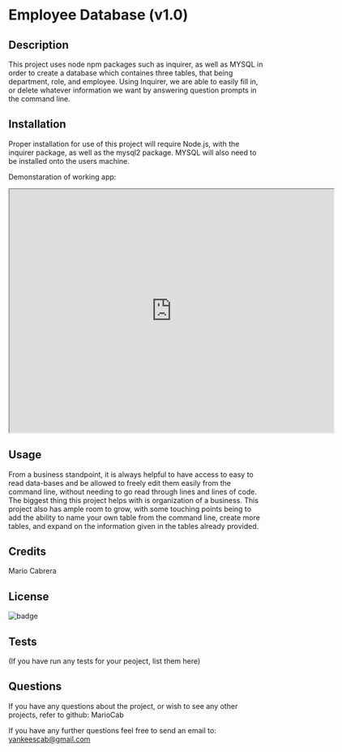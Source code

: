 # Employee Database (v1.0)

## Description

This project uses node npm packages such as inquirer, as well as MYSQL in order to create a database which containes three tables, that being department, role, and employee. Using Inquirer, we are able to easily fill in, or delete whatever information we want by answering question prompts in the command line.

## Installation

Proper installation for use of this project will require Node.js, with the inquirer package, as well as the mysql2 package. MYSQL will also need to be installed onto the users machine.

Demonstaration of working app:

<iframe src="https://drive.google.com/file/d/196Xo5-LoOoVVdxprMobtNvJzSXOQmVgF/preview" width="640" height="480"></iframe>

## Usage

From a business standpoint, it is always helpful to have access to easy to read data-bases and be allowed to freely edit them easily from the command line, without needing to go read through lines and lines of code. The biggest thing this project helps with is organization of a business. This project also has ample room to grow, with some touching points being to add the ability to name your own table from the command line, create more tables, and expand on the information given in the tables already provided.

## Credits

Mario Cabrera

## License

![badge](https://img.shields.io/badge/license-MIT-blue)

## Tests

(If you have run any tests for your peoject, list them here)

## Questions

If you have any questions about the project, or wish to see any other projects, refer to github: MarioCab

If you have any further questions feel free to send an email to: yankeescab@gmail.com
